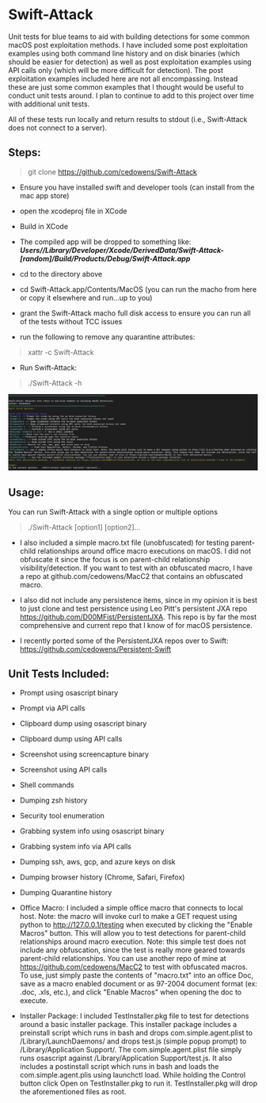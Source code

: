 # Swift-Attack
Unit tests for blue teams to aid with building detections for some common macOS post exploitation methods. I have included some post exploitation examples using both command line history and on disk binaries (which should be easier for detection) as well as post exploitation examples using API calls only (which will be more difficult for detection). The post exploitation examples included here are not all encompassing. Instead these are just some common examples that I thought would be useful to conduct unit tests around. I plan to continue to add to this project over time with additional unit tests.

All of these tests run locally and return results to stdout (i.e., Swift-Attack does not connect to a server). 

## Steps:
> git clone https://github.com/cedowens/Swift-Attack

- Ensure you have installed swift and developer tools (can install from the mac app store)

- open the xcodeproj file in XCode

- Build in XCode

- The compiled app will be dropped to something like: ***Users/<username>/Library/Developer/Xcode/DerivedData/Swift-Attack-[random]/Build/Products/Debug/Swift-Attack.app***

- cd to the directory above

- cd Swift-Attack.app/Contents/MacOS (you can run the macho from here or copy it elsewhere and run...up to you)

- grant the Swift-Attack macho full disk access to ensure you can run all of the tests without TCC issues

- run the following to remove any quarantine attributes:

> xattr -c Swift-Attack 

- Run Swift-Attack:

> ./Swift-Attack -h 

![Image](swiftattack.png)

## Usage:

You can run Swift-Attack with a single option or multiple options

> ./Swift-Attack [option1] [option2]...

- I also included a simple macro.txt file (unobfuscated) for testing parent-child relationships around office macro executions on macOS. I did not obfuscate it since the focus is on parent-child relationship visibility/detection. If you want to test with an obfuscated macro, I have a repo at github.com/cedowens/MacC2 that contains an obfuscated macro.

- I also did not include any persistence items, since in my opinion it is best to just clone and test persistence using Leo Pitt's persistent JXA repo https://github.com/D00MFist/PersistentJXA. This repo is by far the most comprehensive and current repo that I know of for macOS persistence.

- I recently ported some of the PersistentJXA repos over to Swift: https://github.com/cedowens/Persistent-Swift

## Unit Tests Included:

- Prompt using osascript binary

- Prompt via API calls

- Clipboard dump using osascript binary 

- Clipboard dump using API calls

- Screenshot using screencapture binary

- Screenshot using API calls

- Shell commands

- Dumping zsh history

- Security tool enumeration

- Grabbing system info using osascript binary

- Grabbing system info via API calls

- Dumping ssh, aws, gcp, and azure keys on disk

- Dumping browser history (Chrome, Safari, Firefox)

- Dumping Quarantine history

- Office Macro: I included a simple office macro that connects to local host. Note: the macro will invoke curl to make a GET request using python to http://127.0.0.1/testing when executed by clicking the "Enable Macros" button. This will allow you to test detections for parent-child relationships around macro execution. Note: this simple test does not include any obfuscation, since the test is really more geared towards parent-child relationships. You can use another repo of mine at https://github.com/cedowens/MacC2 to test with obfuscated macros. To use, just simply paste the contents of "macro.txt" into an office Doc, save as a macro enabled document or as 97-2004 document format (ex: .doc, .xls, etc.), and click "Enable Macros" when opening the doc to execute.

- Installer Package: I included TestInstaller.pkg file to test for detections around a basic installer package. This installer package includes a preinstall script which runs in bash and drops com.simple.agent.plist to /Library/LaunchDaemons/ and drops test.js (simple popup prompt) to /Library/Application Support/. The com.simple.agent.plist file simply runs osascript against /Library/Application Support/test.js. It also includes a postinstall script which runs in bash and loads the com.simple.agent.plis using launchctl load. While holding the Control button click Open on TestInstaller.pkg to run it. TestInstaller.pkg will drop the aforementioned files as root.
